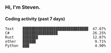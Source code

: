 ### Hi, I'm Steven.

#### Coding activity (past 7 days)
```
Text    ▓▓▓▓▓▓▓▓▓▓▓▓▓▓▓▓▓▓▓▓▓▓▓▓▓▓▓▓▓▓  47.07%
C#      ▓▓▓▓▓▓▓▓▓▓▓▓▓▓▓▓                26.25%
Rust    ▓▓▓▓▓▓▓                         12.07%
other   ▓▓▓▓▓▓                           9.71%
Python  ▓▓▓                              4.90%
```
